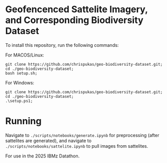 # Geofencenced Sattelite Imagery, and Corresponding Biodiversity Dataset

To install this repository, run the following commands:

For MACOS/Linux:
```
git clone https://github.com/chrispukas/geo-biodiversity-dataset.git;
cd ./geo-biodiversity-dataset;
bash setup.sh;
```

For Windows:
```
git clone https://github.com/chrispukas/geo-biodiversity-dataset.git;
cd ./geo-biodiversity-dataset;
.\setup.ps1;
```


# Running

Navigate to ```./scripts/notebooks/generate.ipynb``` for preprocessing (after sattelites are generated), and navigate to ```./scripts/notebooks/sattelite.ipynb``` to pull images from sattelites.

For use in the 2025 IBMz Datathon.